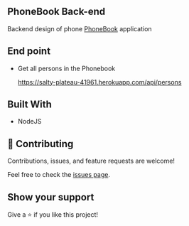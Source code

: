 
## PhoneBook Back-end

Backend design of phone [PhoneBook](https://github.com/Ademola101/PhoneBook/) application

## End point

* Get all persons in the Phonebook
  
  <https://salty-plateau-41961.herokuapp.com/api/persons>

## Built With

* NodeJS

## 🤝 Contributing

Contributions, issues, and feature requests are welcome!

Feel free to check the [issues page](https://github.com/Ademola101/PhoneBook-Backend/issues).

## Show your support

Give a ⭐️ if you like this project!
